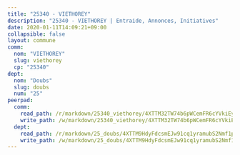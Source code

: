 ```yaml
---
title: "25340 - VIETHOREY"
description: "25340 - VIETHOREY | Entraide, Annonces, Initiatives"
date: 2020-01-11T14:09:21+09:00
collapsible: false
layout: commune
comm:
  nom: "VIETHOREY"
  slug: viethorey
  cp: "25340"
dept:
  nom: "Doubs"
  slug: doubs
  num: "25"
peerpad:
  comm:
    read_path: /r/markdown/25340_viethorey/4XTTM32TW74b6pWCemFR6cYVkiEyhxp4UcUDk93sp6vpKuRT5
    write_path: /w/markdown/25340_viethorey/4XTTM32TW74b6pWCemFR6cYVkiEyhxp4UcUDk93sp6vpKuRT5-K3TgUdev7TWFq3ynFcAwEfEh5XYqWVgDpkmcCx1yt7jKSXvVS1AEgWcLvXMSScRigwQkHu4CPDTYr2u4YHPRfaPMHRZQqWBYdJu35TibSbhuoQHyxdm1aiY8X7KzWW3W2N3bduMH
  dept:
    read_path: /r/markdown/25_doubs/4XTTM9HdyFdcsmEJw91cq1yramubS2Nmf1ps2s84xcMxY74Zv
    write_path: /w/markdown/25_doubs/4XTTM9HdyFdcsmEJw91cq1yramubS2Nmf1ps2s84xcMxY74Zv-K3TgURza6A4QY75MscA2g52nUX9tjMQaHW9mgBSgyRKNNp3M6gkaXA9iDDtpbSx22mTSZbQLYS1izbwsznz8e9u5BERCmGKxZ379xV2nAaDe1bGyxrjytc7G1EcbGtknRFYQ1Lxp
---
```


